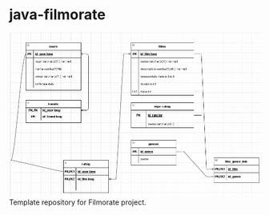 # java-filmorate
![](https://github.com/dschinghis2008/java-filmorate/blob/add-database/bd_diagr.png)
Template repository for Filmorate project.
